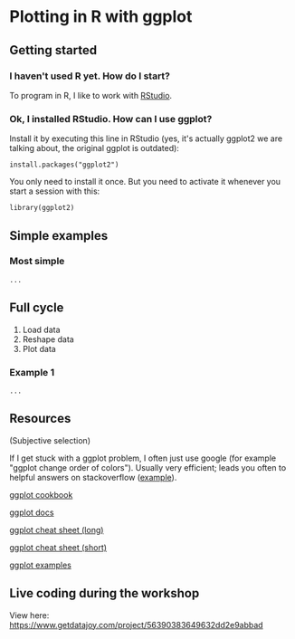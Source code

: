 # Plotting in R with ggplot

## Getting started

### I haven't used R yet. How do I start?
To program in R, I like to work with [RStudio](https://www.rstudio.com/products/RStudio/).

### Ok, I installed RStudio. How can I use ggplot?
Install it by executing this line in RStudio (yes, it's actually ggplot2 we are talking about, the original ggplot is outdated):

`install.packages("ggplot2")`

You only need to install it once. But you need to activate it whenever you start a session with this:

`library(ggplot2)`

## Simple examples

### Most simple

`...`

## Full cycle
1. Load data
2. Reshape data
3. Plot data

### Example 1
`...`

## Resources
(Subjective selection)

If I get stuck with a ggplot problem, I often just use google (for example "ggplot change order of colors"). Usually very efficient; leads you often to helpful answers on stackoverflow ([example](http://stackoverflow.com/questions/15251816/how-do-you-order-the-fill-colours-within-ggplot2-geom-bar)).

[ggplot cookbook](http://www.cookbook-r.com/Graphs/)

[ggplot docs](http://docs.ggplot2.org/current/)

[ggplot cheat sheet (long)](http://www.ceb-institute.org/bbs/wp-content/uploads/2011/09/handout_ggplot2.pdf)

[ggplot cheat sheet (short)](https://www.rstudio.com/wp-content/uploads/2015/03/ggplot2-cheatsheet.pdf)

[ggplot examples](http://www.di.fc.ul.pt/~jpn/r/GraphicalTools/ggplot2.html)

## Live coding during the workshop

View here: https://www.getdatajoy.com/project/56390383649632dd2e9abbad

